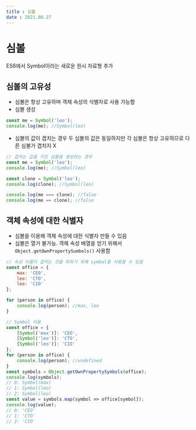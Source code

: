 ```yaml
---
title : 심볼  
date : 2021.08.27
---
```


# 심볼
ES6에서 Symbol이라는 새로운 원시 자료형 추가

## 심볼의 고유성
* 심볼은 항상 고유하며 객체 속성의 식별자로 사용 가능함
* 심볼 생성
```js
const me = Symbol('leo');
console.log(me); //Symbol(leo)
```
* 심볼의 값이 겹치는 경우 두 심볼의 값은 동일하지만 각 심볼은 항상 고유하므로 다른 심볼가 겹치지 X
```js
// 겹치는 값을 가진 심볼을 생성하는 경우
const me = Symbol('leo');
console.log(me); //Symbol(leo)

const clone = Symbol('leo');
console.log(clone); //Symbol(leo)

console.log(me === clone); //false
console.log(me == clone); //false
```


## 객체 속성에 대한 식별자
* 심볼을 이용해 객체 속성에 대한 식별자 만들 수 있음
* 심볼은 열거 불가능. 객체 속성 배열을 얻기 위해서 `Object.getOwnPropertySumbols()` 사용함
```js
// 속성 이름이 겹치는 것을 피하기 위해 symbol을 사용할 수 있음
const office = {
    max: 'CEO',
    leo: 'CTO',
    leo: 'CIO'
};

for (person in office) {
    console.log(person); //max, leo
}

// Symbol 이용
const office = {
    [Symbol('max')]: 'CEO',
    [Symbol('leo')]: 'CTO',
    [Symbol('leo')]: 'CIO'
};
for (person in office) {
    console.log(person); //undefined
}
const symbols = Object.getOwnPropertySymbols(office);
console.log(symbols);
// 0: Symbol(max)
// 1: Symbol(leo)
// 2: Symbol(leo)
const value = symbols.map(symbol => office[symbol]);
console.log(value);
// 0: 'CEO'
// 1: 'CTO'
// 2: 'CIO'
```
